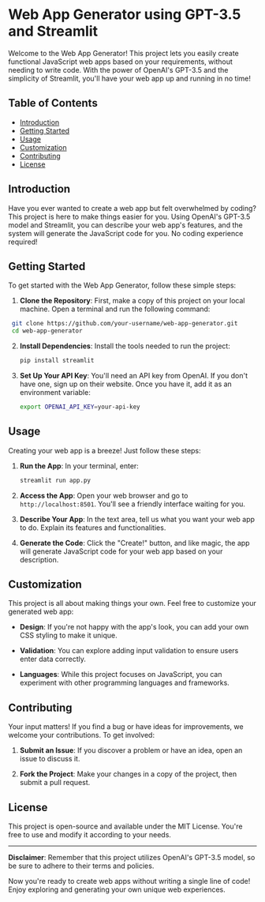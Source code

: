 # Web App Generator using GPT-3.5 and Streamlit

Welcome to the Web App Generator! This project lets you easily create functional JavaScript web apps based on your requirements, without needing to write code. With the power of OpenAI's GPT-3.5 and the simplicity of Streamlit, you'll have your web app up and running in no time!

## Table of Contents

- [Introduction](#introduction)
- [Getting Started](#getting-started)
- [Usage](#usage)
- [Customization](#customization)
- [Contributing](#contributing)
- [License](#license)

## Introduction

Have you ever wanted to create a web app but felt overwhelmed by coding? This project is here to make things easier for you. Using OpenAI's GPT-3.5 model and Streamlit, you can describe your web app's features, and the system will generate the JavaScript code for you. No coding experience required!

## Getting Started

To get started with the Web App Generator, follow these simple steps:

1. **Clone the Repository**: First, make a copy of this project on your local machine. Open a terminal and run the following command:
  ```bash
   git clone https://github.com/your-username/web-app-generator.git
   cd web-app-generator
  ```

2. **Install Dependencies**: Install the tools needed to run the project:
   ```bash
   pip install streamlit
   ```
3. **Set Up Your API Key**: You'll need an API key from OpenAI. If you don't have one, sign up on their website. Once you have it, add it as an environment variable:
   ```bash
   export OPENAI_API_KEY=your-api-key
   ```

## Usage

Creating your web app is a breeze! Just follow these steps:

1. **Run the App**: In your terminal, enter:
   ```bash
   streamlit run app.py
   ```

2. **Access the App**: Open your web browser and go to `http://localhost:8501`. You'll see a friendly interface waiting for you.

3. **Describe Your App**: In the text area, tell us what you want your web app to do. Explain its features and functionalities.

4. **Generate the Code**: Click the "Create!" button, and like magic, the app will generate JavaScript code for your web app based on your description.

## Customization

This project is all about making things your own. Feel free to customize your generated web app:

- **Design**: If you're not happy with the app's look, you can add your own CSS styling to make it unique.

- **Validation**: You can explore adding input validation to ensure users enter data correctly.

- **Languages**: While this project focuses on JavaScript, you can experiment with other programming languages and frameworks.

## Contributing

Your input matters! If you find a bug or have ideas for improvements, we welcome your contributions. To get involved:

1. **Submit an Issue**: If you discover a problem or have an idea, open an issue to discuss it.

2. **Fork the Project**: Make your changes in a copy of the project, then submit a pull request.

## License

This project is open-source and available under the MIT License. You're free to use and modify it according to your needs.

---

**Disclaimer**: Remember that this project utilizes OpenAI's GPT-3.5 model, so be sure to adhere to their terms and policies.

Now you're ready to create web apps without writing a single line of code! Enjoy exploring and generating your own unique web experiences.




